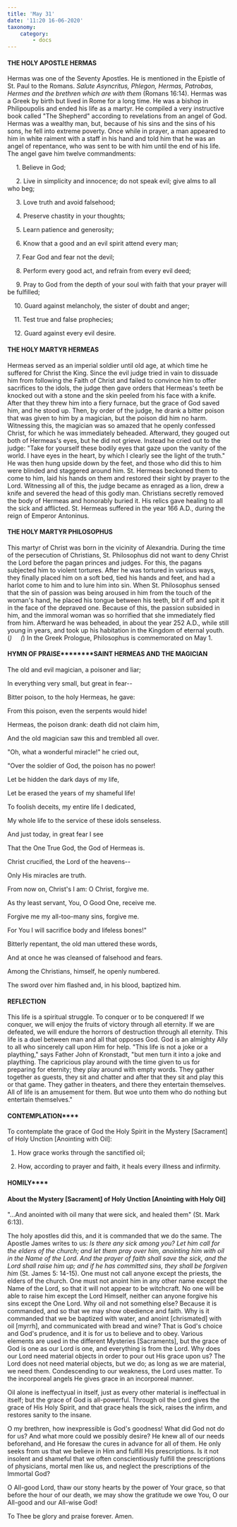 ```yaml
---
title: 'May 31'
date: '11:20 16-06-2020'
taxonomy:
    category:
        - docs
---
```


#### THE HOLY APOSTLE HERMAS

Hermas was one of the Seventy Apostles. He is mentioned in the Epistle of St. Paul to the Romans. *Salute Asyncritus, Phlegon, Hermas, Patrobas, Hermes and the brethren which are with them* (Romans 16:14). Hermas was a Greek by birth but lived in Rome for a long time. He was a bishop in Philipoupolis and ended his life as a martyr. He compiled a very instructive book called "The Shepherd" according to revelations from an angel of God. Hermas was a wealthy man, but, because of his sins and the sins of his sons, he fell into extreme poverty. Once while in prayer, a man appeared to him in white raiment with a staff in his hand and told him that he was an angel of repentance, who was sent to be with him until the end of his life. The angel gave him twelve commandments:

     1. Believe in God;

     2. Live in simplicity and innocence; do not speak evil; give alms to all who beg;

     3. Love truth and avoid falsehood;

     4. Preserve chastity in your thoughts;

     5. Learn patience and generosity;

     6. Know that a good and an evil spirit attend every man;

     7. Fear God and fear not the devil;

     8. Perform every good act, and refrain from every evil deed;

     9. Pray to God from the depth of your soul with faith that your prayer will be fulfilled;

    10. Guard against melancholy, the sister of doubt and anger;

    11. Test true and false prophecies;

    12. Guard against every evil desire.

#### THE HOLY MARTYR HERMEAS

Hermeas served as an imperial soldier until old age, at which time he suffered for Christ the King. Since the evil judge tried in vain to dissuade him from following the Faith of Christ and failed to convince him to offer sacrifices to the idols, the judge then gave orders that Hermeas's teeth be knocked out with a stone and the skin peeled from his face with a knife. After that they threw him into a fiery furnace, but the grace of God saved him, and he stood up. Then, by order of the judge, he drank a bitter poison that was given to him by a magician, but the poison did him no harm. Witnessing this, the magician was so amazed that he openly confessed Christ, for which he was immediately beheaded. Afterward, they gouged out both of Hermeas's eyes, but he did not grieve. Instead he cried out to the judge: "Take for yourself these bodily eyes that gaze upon the vanity of the world. I have eyes in the heart, by which I clearly see the light of the truth." He was then hung upside down by the feet, and those who did this to him were blinded and staggered around him. St. Hermeas beckoned them to come to him, laid his hands on them and restored their sight by prayer to the Lord. Witnessing all of this, the judge became as enraged as a lion, drew a knife and severed the head of this godly man. Christians secretly removed the body of Hermeas and honorably buried it. His relics gave healing to all the sick and afflicted. St. Hermeas suffered in the year 166 A.D., during the reign of Emperor Antoninus.

#### THE HOLY MARTYR PHILOSOPHUS

This martyr of Christ was born in the vicinity of Alexandria. During the time of the persecution of Christians, St. Philosophus did not want to deny Christ the Lord before the pagan princes and judges. For this, the pagans subjected him to violent tortures. After he was tortured in various ways, they finally placed him on a soft bed, tied his hands and feet, and had a harlot come to him and to lure him into sin. When St. Philosophus sensed that the sin of passion was being aroused in him from the touch of the woman's hand, he placed his tongue between his teeth, bit if off and spit it in the face of the depraved one. Because of this, the passion subsided in him, and the immoral woman was so horrified that she immediately fled from him. Afterward he was beheaded, in about the year 252 A.D., while still young in years, and took up his habitation in the Kingdom of eternal youth. (*)  
   (*) In the Greek Prologue, Philosophus is commemorated on May 1.


#### HYMN OF PRAISE********SAINT HERMEAS AND THE MAGICIAN

The old and evil magician, a poisoner and liar;

In everything very small, but great in fear--

Bitter poison, to the holy Hermeas, he gave:

From this poison, even the serpents would hide!

Hermeas, the poison drank: death did not claim him,

And the old magician saw this and trembled all over.

"Oh, what a wonderful miracle!" he cried out,

"Over the soldier of God, the poison has no power!

Let be hidden the dark days of my life,

Let be erased the years of my shameful life!

To foolish deceits, my entire life I dedicated,

My whole life to the service of these idols senseless.

And just today, in great fear I see

That the One True God, the God of Hermeas is.

Christ crucified, the Lord of the heavens--

Only His miracles are truth.

From now on, Christ's I am: O Christ, forgive me.

As thy least servant, You, O Good One, receive me.

Forgive me my all-too-many sins, forgive me.

For You I will sacrifice body and lifeless bones!"

Bitterly repentant, the old man uttered these words,

And at once he was cleansed of falsehood and fears.

Among the Christians, himself, he openly numbered.

The sword over him flashed and, in his blood, baptized him.

#### REFLECTION

This life is a spiritual struggle. To conquer or to be conquered! If we conquer, we will enjoy the fruits of victory through all eternity. If we are defeated, we will endure the horrors of destruction through all eternity. This life is a duel between man and all that opposes God. God is an almighty Ally to all who sincerely call upon Him for help. "This life is not a joke or a plaything," says Father John of Kronstadt, "but men turn it into a joke and plaything. The capricious play around with the time given to us for preparing for eternity; they play around with empty words. They gather together as guests, they sit and chatter and after that they sit and play this or that game. They gather in theaters, and there they entertain themselves. All of life is an amusement for them. But woe unto them who do nothing but entertain themselves."

#### CONTEMPLATION****

To contemplate the grace of God the Holy Spirit in the Mystery [Sacrament] of Holy Unction [Anointing with Oil]:

1.  How grace works through the sanctified oil;

1.  How, according to prayer and faith, it heals every illness and infirmity.


#### HOMILY****

#### About the Mystery [Sacrament] of Holy Unction [Anointing with Holy Oil]

"...And anointed with oil many that were sick, and healed them" (St. Mark 6:13).

The holy apostles did this, and it is commanded that we do the same. The Apostle James writes to us: *Is there any sick among you? Let him call for the elders of the church; and let them pray over him, anointing him with oil in the Name of the Lord. And the prayer of faith shall save the sick, and the Lord shall raise him up; and if he has committed sins, they shall be forgiven him* (St. James 5: 14-15). One must not call anyone except the priests, the elders of the church. One must not anoint him in any other name except the Name of the Lord, so that it will not appear to be witchcraft. No one will be able to raise him except the Lord Himself, neither can anyone forgive his sins except the One Lord. Why oil and not something else? Because it is commanded, and so that we may show obedience and faith. Why is it commanded that we be baptized with water, and anoint [chrismated] with oil [myrrh], and communicated with bread and wine? That is God's choice and God's prudence, and it is for us to believe and to obey. Various elements are used in the different Mysteries [Sacraments], but the grace of God is one as our Lord is one, and everything is from the Lord. Why does our Lord need material objects in order to pour out His grace upon us? The Lord does not need material objects, but we do; as long as we are material, we need them. Condescending to our weakness, the Lord uses matter. To the incorporeal angels He gives grace in an incorporeal manner.

Oil alone is ineffectyual in itself, just as every other material is ineffectual in itself; but the grace of God is all-powerful. Through oil the Lord gives the grace of His Holy Spirit, and that grace heals the sick, raises the infirm, and restores sanity to the insane.

O my brethren, how inexpressible is God's goodness! What did God not do for us? And what more could we possibly desire? He knew all of our needs beforehand, and He foresaw the cures in advance for all of them. He only seeks from us that we believe in Him and fulfill His prescriptions. Is it not insolent and shameful that we often conscientiously fulfill the prescriptions of physicians, mortal men like us, and neglect the prescriptions of the Immortal God?

O All-good Lord, thaw our stony hearts by the power of Your grace, so that before the hour of our death, we may show the gratitude we owe You, O our All-good and our All-wise God!

To Thee be glory and praise forever. Amen.

 

